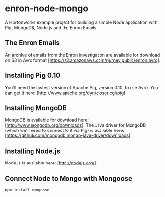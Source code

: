 enron-node-mongo
================

A Hortonworks example project for building a simple Node application with Pig, MongoDB, Node.js and the Enron Emails.

The Enron Emails
----------------
An archive of emails from the Enron investigation are available for download on S3 in Avro format [https://s3.amazonaws.com/rjurney.public/enron.avro].

Installing Pig 0.10
-------------------
You'll need the lastest version of Apache Pig, version 0.10, to use Avro. You can get it here: [http://www.apache.org/dyn/closer.cgi/pig]

Installing MongoDB
------------------
MongoDB is available for download here: [http://www.mongodb.org/downloads]. The Java driver for MongoDB (which we'll need to connect to it via Pig) is available here: [https://github.com/mongodb/mongo-java-driver/downloads].

Installing Node.js
------------------
Node.js is available here: [http://nodejs.org/].

Connect Node to Mongo with Mongoose
-----------------------------------
`npm install mongoose`